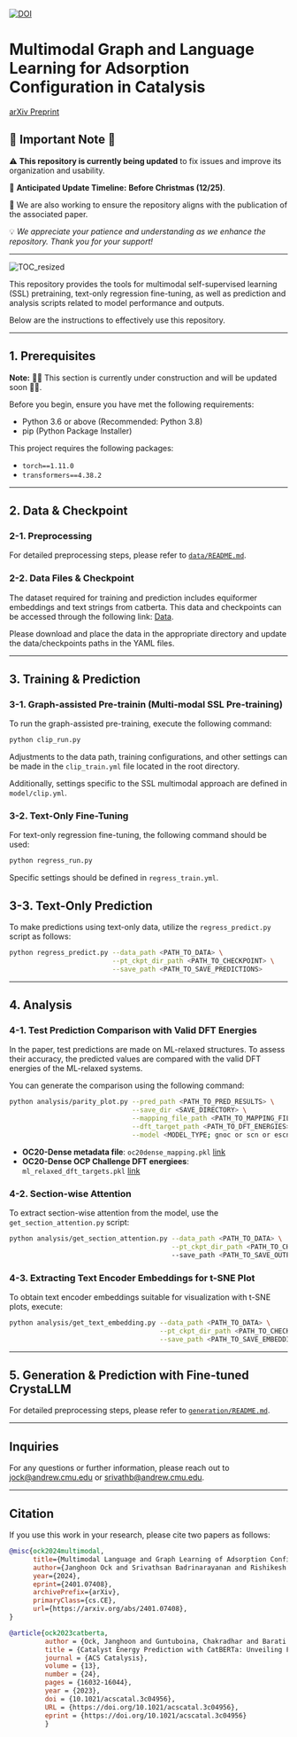 [![DOI](https://zenodo.org/badge/DOI/10.5281/zenodo.13922448.svg)](https://doi.org/10.5281/zenodo.13922448)

# Multimodal Graph and Language Learning for Adsorption Configuration in Catalysis
[arXiv Preprint](https://arxiv.org/abs/2401.07408)

## 🚨 **Important Note** 🚨

⚠️ **This repository is currently being updated** to fix issues and improve its organization and usability. 

📅 **Anticipated Update Timeline:** **Before Christmas (12/25)**.

📝 We are also working to ensure the repository aligns with the publication of the associated paper. 

💡 _We appreciate your patience and understanding as we enhance the repository. Thank you for your support!_

---


![TOC_resized](https://github.com/hoon-ock/multi-view/assets/93333323/0ad53e44-18df-43a0-a413-1bc5438777e6)

This repository provides the tools for multimodal self-supervised learning (SSL) pretraining, text-only regression fine-tuning, as well as prediction and analysis scripts related to model performance and outputs.

Below are the instructions to effectively use this repository.

---

## 1. Prerequisites

**Note:** 🚧🚧 This section is currently under construction and will be updated soon 🚧🚧.

Before you begin, ensure you have met the following requirements:

- Python 3.6 or above (Recommended: Python 3.8)
- pip (Python Package Installer)

This project requires the following packages:

- `torch==1.11.0`
- `transformers==4.38.2`

---

## 2. Data & Checkpoint

### 2-1. Preprocessing

For detailed preprocessing steps, please refer to [`data/README.md`](data/README.md).

### 2-2. Data Files & Checkpoint
The dataset required for training and prediction includes equiformer embeddings and text strings from catberta. This data and checkpoints can be accessed through the following link: [Data](https://doi.org/10.6084/m9.figshare.27208356.v2).

Please download and place the data in the appropriate directory and update the data/checkpoints paths in the YAML files.

---

## 3. Training & Prediction

### 3-1. Graph-assisted Pre-trainin (Multi-modal SSL Pre-training)

To run the graph-assisted pre-training, execute the following command:

```bash
python clip_run.py
```

Adjustments to the data path, training configurations, and other settings can be made in the `clip_train.yml` file located in the root directory.

Additionally, settings specific to the SSL multimodal approach are defined in `model/clip.yml`.

### 3-2. Text-Only Fine-Tuning

For text-only regression fine-tuning, the following command should be used:

```bash
python regress_run.py
```

Specific settings should be defined in `regress_train.yml`.

## 3-3. Text-Only Prediction

To make predictions using text-only data, utilize the `regress_predict.py` script as follows:

```bash
python regress_predict.py --data_path <PATH_TO_DATA> \
                          --pt_ckpt_dir_path <PATH_TO_CHECKPOINT> \
                          --save_path <PATH_TO_SAVE_PREDICTIONS>
```

---

## 4. Analysis 

### 4-1. Test Prediction Comparison with Valid DFT Energies

In the paper, test predictions are made on ML-relaxed structures. To assess their accuracy, the predicted values are compared with the valid DFT energies of the ML-relaxed systems.

You can generate the comparison using the following command:

```bash
python analysis/parity_plot.py --pred_path <PATH_TO_PRED_RESULTS> \
                               --save_dir <SAVE_DIRECTORY> \
                               --mapping_file_path <PATH_TO_MAPPING_FILE> \
                               --dft_target_path <PATH_TO_DFT_ENERGIES> \
                               --model <MODEL_TYPE; gnoc or scn or escn>
```

- **OC20-Dense metadata file**: `oc20dense_mapping.pkl` [link](https://fair-chem.github.io/core/datasets/oc20dense.html)
- **OC20-Dense OCP Challenge DFT energiees**: `ml_relaxed_dft_targets.pkl` [link](https://opencatalystproject.org/challenge.html)

### 4-2. Section-wise Attention

To extract section-wise attention from the model, use the `get_section_attention.py` script:

```bash
python analysis/get_section_attention.py --data_path <PATH_TO_DATA> \
                                         --pt_ckpt_dir_path <PATH_TO_CHECKPOINT> \ 
                                         --save_path <PATH_TO_SAVE_OUTPUT>
```

### 4-3. Extracting Text Encoder Embeddings for t-SNE Plot

To obtain text encoder embeddings suitable for visualization with t-SNE plots, execute:

```bash
python analysis/get_text_embedding.py --data_path <PATH_TO_DATA> \
                                      --pt_ckpt_dir_path <PATH_TO_CHECKPOINT> \
                                      --save_path <PATH_TO_SAVE_EMBEDDINGS>
```

---

## 5. Generation & Prediction with Fine-tuned CrystaLLM

For detailed preprocessing steps, please refer to [`generation/README.md`](generation/README.md).


---

## Inquiries

For any questions or further information, please reach out to [jock@andrew.cmu.edu](mailto:jock@andrew.cmu.edu) or [srivathb@andrew.cmu.edu](mailto:srivathb@andrew.cmu.edu).

---

## Citation

If you use this work in your research, please cite two papers as follows:

```bibtex
@misc{ock2024multimodal,
      title={Multimodal Language and Graph Learning of Adsorption Configuration in Catalysis}, 
      author={Janghoon Ock and Srivathsan Badrinarayanan and Rishikesh Magar and Akshay Antony and Amir Barati Farimani},
      year={2024},
      eprint={2401.07408},
      archivePrefix={arXiv},
      primaryClass={cs.CE},
      url={https://arxiv.org/abs/2401.07408}, 
}
```

```bibtex
@article{ock2023catberta,
         author = {Ock, Janghoon and Guntuboina, Chakradhar and Barati Farimani, Amir},
         title = {Catalyst Energy Prediction with CatBERTa: Unveiling Feature Exploration Strategies through Large Language Models},
         journal = {ACS Catalysis},
         volume = {13},
         number = {24},
         pages = {16032-16044},
         year = {2023},
         doi = {10.1021/acscatal.3c04956},
         URL = {https://doi.org/10.1021/acscatal.3c04956},
         eprint = {https://doi.org/10.1021/acscatal.3c04956}
         }
```

